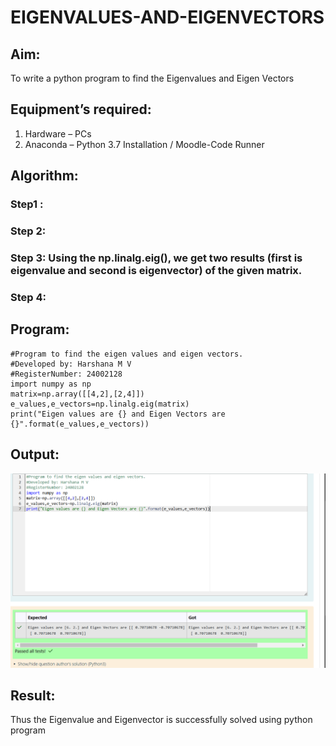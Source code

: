 # EIGENVALUES-AND-EIGENVECTORS
## Aim:
To write a python program to find the Eigenvalues and Eigen Vectors
## Equipment’s required:
1. 	Hardware – PCs
2. 	Anaconda – Python 3.7 Installation / Moodle-Code Runner
## Algorithm:
### Step1 : 
### Step 2: 
### Step 3: Using the np.linalg.eig(),  we get two results (first is eigenvalue and second is eigenvector) of the given matrix.
### Step 4: 

## Program:

```
#Program to find the eigen values and eigen vectors.
#Developed by: Harshana M V
#RegisterNumber: 24002128
import numpy as np
matrix=np.array([[4,2],[2,4]])
e_values,e_vectors=np.linalg.eig(matrix)
print("Eigen values are {} and Eigen Vectors are {}".format(e_values,e_vectors))
```

## Output:
![output](<Screenshot 2024-11-25 222902-1.png>)

## Result:
Thus the Eigenvalue and Eigenvector is successfully solved using python program
